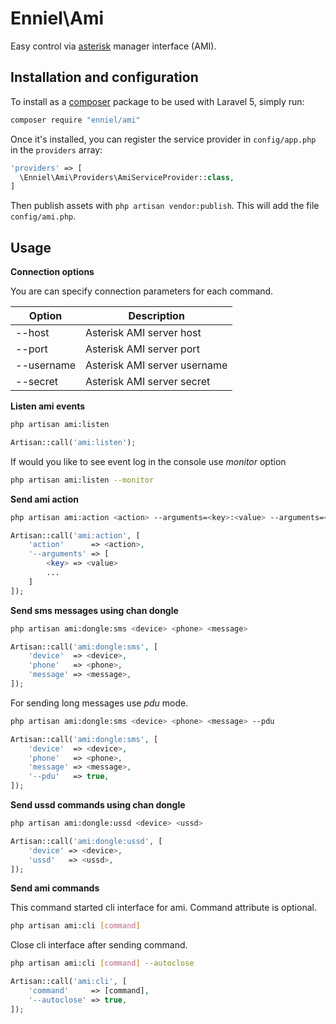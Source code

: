 # Enniel\Ami

Easy control via [asterisk](http://www.asterisk.org/) manager interface (AMI).

Installation and configuration
----------------

To install as a [composer](https://getcomposer.org/) package to be used with Laravel 5, simply run:

```sh
composer require "enniel/ami"
```

Once it's installed, you can register the service provider in `config/app.php` in the `providers` array:

```php
'providers' => [
  \Enniel\Ami\Providers\AmiServiceProvider::class,
]
```

Then publish assets with `php artisan vendor:publish`. This will add the file `config/ami.php`. 

Usage
----------------
**Connection options**

You are can specify connection parameters for each command.

| Option     | Description                  |
| ---------  | ---------------------------- |
| --host     | Asterisk AMI server host     |
| --port     | Asterisk AMI server port     |
| --username | Asterisk AMI server username |
| --secret   | Asterisk AMI server secret   |

**Listen ami events**

```sh
php artisan ami:listen
```

```php
Artisan::call('ami:listen');
```
If would you like to see event log in the console use *monitor* option
```sh
php artisan ami:listen --monitor
```

**Send ami action**

```sh
php artisan ami:action <action> --arguments=<key>:<value> --arguments=<key>:<value> ...
```

```php
Artisan::call('ami:action', [
    'action'      => <action>,
    '--arguments' => [
        <key> => <value>
        ...
    ]
]);
```

**Send sms messages using chan dongle**

```sh
php artisan ami:dongle:sms <device> <phone> <message>
```

```php
Artisan::call('ami:dongle:sms', [
    'device'  => <device>,
    'phone'   => <phone>,
    'message' => <message>,
]);
```
For sending long messages use *pdu* mode.
```sh
php artisan ami:dongle:sms <device> <phone> <message> --pdu
```

```php
Artisan::call('ami:dongle:sms', [
    'device'  => <device>,
    'phone'   => <phone>,
    'message' => <message>,
    '--pdu'   => true,
]);
```
**Send ussd commands using chan dongle**

```sh
php artisan ami:dongle:ussd <device> <ussd>
```

```php
Artisan::call('ami:dongle:ussd', [
    'device' => <device>,
    'ussd'   => <ussd>,
]);
```
**Send ami commands**

This command started cli interface for ami. Command attribute is optional.
```sh
php artisan ami:cli [command]
```
Close cli interface after sending command.
```sh
php artisan ami:cli [command] --autoclose
```

```php
Artisan::call('ami:cli', [
    'command'     => [command],
    '--autoclose' => true,
]);
```
